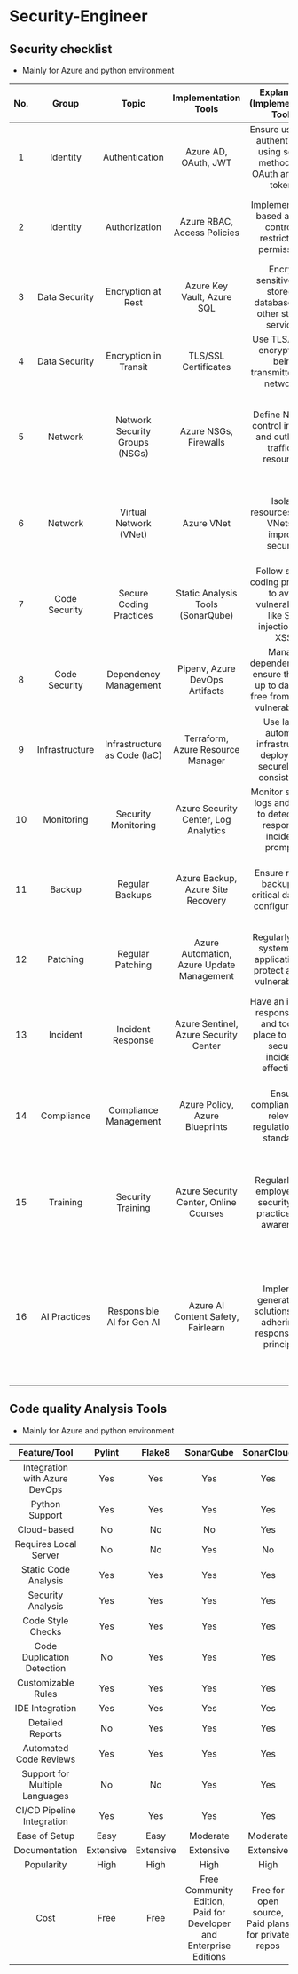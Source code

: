 # Security-Engineer

## Security checklist

- Mainly for Azure and python environment

| No. |      Group     |              Topic             |             Implementation Tools            |                              Explanation (Implementation   Tools)                             |           Testing Tools          |                                                               Explanation (Testing Tools)                                                              |
|:---:|:--------------:|:------------------------------:|:-------------------------------------------:|:---------------------------------------------------------------------------------------------:|:--------------------------------:|:------------------------------------------------------------------------------------------------------------------------------------------------------:|
| 1   | Identity       | Authentication                 | Azure AD, OAuth, JWT                        | Ensure users are authenticated   using secure methods like OAuth and JWT tokens.              | OWASP ZAP, Postman               | OWASP ZAP and Postman can be   used to test and verify authentication mechanisms.                                                                      |
| 2   | Identity       | Authorization                  | Azure RBAC, Access Policies                 | Implement role-based access   control to restrict user permissions.                           | Access Control Testing Tools     | Test tools can verify if access   controls are correctly implemented.                                                                                  |
| 3   | Data Security  | Encryption at Rest             | Azure Key Vault, Azure SQL                  | Encrypt sensitive data stored in   databases and other storage services.                      | Azure Security Center, VeraCrypt | Azure Security Center and   VeraCrypt can be used to test encryption effectiveness.                                                                    |
| 4   | Data Security  | Encryption in Transit          | TLS/SSL Certificates                        | Use TLS/SSL to encrypt data   being transmitted over networks.                                | SSL Labs, Wireshark              | SSL Labs and Wireshark can   verify the encryption of data in transit.                                                                                 |
| 5   | Network        | Network Security Groups (NSGs) | Azure NSGs, Firewalls                       | Define NSGs to control inbound   and outbound traffic to resources.                           | Nmap, Nessus                     | Nmap and Nessus can test the   effectiveness of network security groups and firewalls.                                                                 |
| 6   | Network        | Virtual Network (VNet)         | Azure VNet                                  | Isolate resources within VNets   to improve security.                                         | Azure Network Watcher            | Azure Network Watcher can   monitor and analyze network security configurations.                                                                       |
| 7   | Code Security  | Secure Coding Practices        | Static Analysis Tools   (SonarQube)         | Follow secure coding practices   to avoid vulnerabilities like SQL injection and XSS.         | Bandit, PyLint                   | Bandit and PyLint can analyze   code to detect security issues.                                                                                        |
| 8   | Code Security  | Dependency Management          | Pipenv, Azure DevOps Artifacts              | Manage dependencies to ensure   they are up to date and free from known vulnerabilities.      | Snyk, Dependabot                 | Snyk and Dependabot can scan   dependencies for vulnerabilities.                                                                                       |
| 9   | Infrastructure | Infrastructure as Code (IaC)   | Terraform, Azure Resource   Manager         | Use IaC to automate   infrastructure deployment securely and consistently.                    | Checkov, TFLint                  | Checkov and TFLint can validate   the security of IaC configurations.                                                                                  |
| 10  | Monitoring     | Security Monitoring            | Azure Security Center, Log   Analytics      | Monitor security logs and alerts   to detect and respond to incidents promptly.               | Splunk, ELK Stack                | Splunk and ELK Stack can analyze   and report on security events.                                                                                      |
| 11  | Backup         | Regular Backups                | Azure Backup, Azure Site   Recovery         | Ensure regular backups of   critical data and configurations.                                 | Veeam, Azure Backup Reports      | Veeam and Azure Backup Reports   can verify backup integrity and completeness.                                                                         |
| 12  | Patching       | Regular Patching               | Azure Automation, Azure Update   Management | Regularly patch systems and   applications to protect against vulnerabilities.                | Qualys, Nessus                   | Qualys and Nessus can scan for   missing patches and vulnerabilities.                                                                                  |
| 13  | Incident       | Incident Response              | Azure Sentinel, Azure Security   Center     | Have an incident response plan   and tools in place to handle security incidents effectively. | TheHive, Cortex                  | TheHive and Cortex can manage   and coordinate incident response activities.                                                                           |
| 14  | Compliance     | Compliance Management          | Azure Policy, Azure Blueprints              | Ensure compliance with relevant   regulations and standards.                                  | Compliance Manager, Audit Tools  | Compliance Manager and audit   tools can verify adherence to compliance requirements.                                                                  |
| 15  | Training       | Security Training              | Azure Security Center, Online   Courses     | Regularly train employees on   security best practices and awareness.                         | Phishing Simulation Tools        | Phishing simulation tools can   test employee readiness and awareness of phishing attacks.                                                             |
| 16  | AI Practices   | Responsible AI for Gen AI      | Azure AI Content Safety,   Fairlearn        | Implement generative AI   solutions while adhering to responsible AI principles.              | Prompt flow                      | Prompt flow tools and AI   fairness tools can test and evaluate AI models to ensure they align with   responsible AI practices and ethical guidelines. |


## Code quality Analysis Tools

- Mainly for Azure and python environment
  
|           Feature/Tool           |  Pylint   |   Flake8  |                              SonarQube                               |                      SonarCloud                      |                        Codacy                        |
|:--------------------------------:|:---------:|:---------:|:--------------------------------------------------------------------:|:----------------------------------------------------:|:----------------------------------------------------:|
| Integration   with Azure DevOps  | Yes       | Yes       | Yes                                                                  | Yes                                                  | Yes                                                  |
| Python   Support                 | Yes       | Yes       | Yes                                                                  | Yes                                                  | Yes                                                  |
| Cloud-based                      | No        | No        | No                                                                   | Yes                                                  | Yes                                                  |
| Requires   Local Server          | No        | No        | Yes                                                                  | No                                                   | No                                                   |
| Static   Code Analysis           | Yes       | Yes       | Yes                                                                  | Yes                                                  | Yes                                                  |
| Security   Analysis              | Yes       | Yes       | Yes                                                                  | Yes                                                  | Yes                                                  |
| Code   Style Checks              | Yes       | Yes       | Yes                                                                  | Yes                                                  | Yes                                                  |
| Code   Duplication Detection     | No        | Yes       | Yes                                                                  | Yes                                                  | Yes                                                  |
| Customizable   Rules             | Yes       | Yes       | Yes                                                                  | Yes                                                  | Yes                                                  |
| IDE   Integration                | Yes       | Yes       | Yes                                                                  | Yes                                                  | Yes                                                  |
| Detailed   Reports               | No        | Yes       | Yes                                                                  | Yes                                                  | Yes                                                  |
| Automated   Code Reviews         | Yes       | Yes       | Yes                                                                  | Yes                                                  | Yes                                                  |
| Support   for Multiple Languages | No        | No        | Yes                                                                  | Yes                                                  | Yes                                                  |
| CI/CD   Pipeline Integration     | Yes       | Yes       | Yes                                                                  | Yes                                                  | Yes                                                  |
| Ease of   Setup                  | Easy      | Easy      | Moderate                                                             | Moderate                                             | Easy                                                 |
| Documentation                    | Extensive | Extensive | Extensive                                                            | Extensive                                            | Extensive                                            |
| Popularity                       | High      | High      | High                                                                 | High                                                 | High                                                 |
| Cost                             | Free      | Free      | Free Community Edition, Paid for   Developer and Enterprise Editions | Free for open source, Paid plans   for private repos | Free for open source, Paid plans   for private repos |

